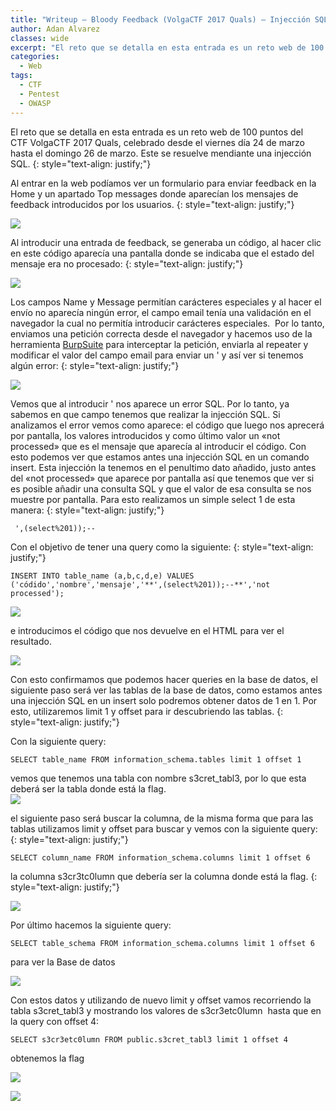 ```yaml
---
title: "Writeup – Bloody Feedback (VolgaCTF 2017 Quals) – Injección SQL"
author: Adan Alvarez
classes: wide
excerpt: "El reto que se detalla en esta entrada es un reto web de 100 puntos del CTF VolgaCTF 2017 Quals, celebrado desde el viernes día 24 de marzo hasta el domingo 26 de marzo. Este se resuelve mendiante una injección SQL."
categories:
  - Web
tags:
  - CTF
  - Pentest
  - OWASP
---
```

El reto que se detalla en esta entrada es un reto web de 100 puntos del CTF VolgaCTF 2017 Quals, celebrado desde el viernes día 24 de marzo hasta el domingo 26 de marzo. Este se resuelve mendiante una injección SQL.
{: style="text-align: justify;"}

Al entrar en la web podíamos ver un formulario para enviar feedback en la Home y un apartado Top messages donde aparecían los mensajes de feedback introducidos por los usuarios.
{: style="text-align: justify;"}

[![](https://donttouchmy.net/wp-content/uploads/2017/03/sqli10-300x183.png)](https://donttouchmy.net/wp-content/uploads/2017/03/sqli10.png)

Al introducir una entrada de feedback, se generaba un código, al hacer clic en este código aparecía una pantalla donde se indicaba que el estado del mensaje era no procesado:
{: style="text-align: justify;"}

[![](https://donttouchmy.net/wp-content/uploads/2017/03/sqli11-300x92.png)](https://donttouchmy.net/wp-content/uploads/2017/03/sqli11.png)

Los campos Name y Message permitían carácteres especiales y al hacer el envío no aparecía ningún error, el campo email tenía una validación en el navegador la cual no permitía introducir carácteres especiales.  Por lo tanto, enviamos una petición correcta desde el navegador y hacemos uso de la herramienta [BurpSuite](https://portswigger.net/burp/) para interceptar la petición, enviarla al repeater y modificar el valor del campo email para enviar un ' y así ver si tenemos algún error:
{: style="text-align: justify;"}

[![](https://donttouchmy.net/wp-content/uploads/2017/03/sqli4-300x224.png)](https://donttouchmy.net/wp-content/uploads/2017/03/sqli4.png)

Vemos que al introducir ' nos aparece un error SQL. Por lo tanto, ya sabemos en que campo tenemos que realizar la injección SQL. Si analizamos el error vemos como aparece: el código que luego nos aprecerá por pantalla, los valores introducidos y como último valor un «not processed» que es el mensaje que aparecía al introducir el código. Con esto podemos ver que estamos antes una injección SQL en un comando insert. Esta injección la tenemos en el penultimo dato añadido, justo antes del «not processed» que aparece por pantalla así que tenemos que ver si es posible añadir una consulta SQL y que el valor de esa consulta se nos muestre por pantalla. Para esto realizamos un simple select 1 de esta manera:
{: style="text-align: justify;"}
```
 ',(select%201));--
```
Con el objetivo de tener una query como la siguiente:
{: style="text-align: justify;"}
```
INSERT INTO table_name (a,b,c,d,e) VALUES ('códido','nombre','mensaje','**',(select%201));--**','not processed');
```
[![](https://donttouchmy.net/wp-content/uploads/2017/03/sqli5-300x226.png)](https://donttouchmy.net/wp-content/uploads/2017/03/sqli5.png)

e introducimos el código que nos devuelve en el HTML para ver el resultado.

[![](https://donttouchmy.net/wp-content/uploads/2017/03/sqli6-300x148.png)](https://donttouchmy.net/wp-content/uploads/2017/03/sqli6.png)

Con esto confirmamos que podemos hacer queries en la base de datos, el siguiente paso será ver las tablas de la base de datos, como estamos antes una injección SQL en un insert solo podremos obtener datos de 1 en 1. Por esto, utilizaremos limit 1 y offset para ir descubriendo las tablas.
{: style="text-align: justify;"}

Con la siguiente query:
```
SELECT table_name FROM information_schema.tables limit 1 offset 1
```
vemos que tenemos una tabla con nombre s3cret_tabl3, por lo que esta deberá ser la tabla donde está la flag.\
[![](https://donttouchmy.net/wp-content/uploads/2017/03/sqli7-300x154.png)](https://donttouchmy.net/wp-content/uploads/2017/03/sqli7.png)

el siguiente paso será buscar la columna, de la misma forma que para las tablas utilizamos limit y offset para buscar y vemos con la siguiente query:
{: style="text-align: justify;"}
```
SELECT column_name FROM information_schema.columns limit 1 offset 6
```
la columna s3cr3tc0lumn que debería ser la columna donde está la flag.
{: style="text-align: justify;"}

[![](https://donttouchmy.net/wp-content/uploads/2017/03/sqli12-300x147.png)](https://donttouchmy.net/wp-content/uploads/2017/03/sqli12.png)

Por último hacemos la siguiente query:
```
SELECT table_schema FROM information_schema.columns limit 1 offset 6
```
para ver la Base de datos

[![](https://donttouchmy.net/wp-content/uploads/2017/03/sqli9-300x151.png)](https://donttouchmy.net/wp-content/uploads/2017/03/sqli9.png)

Con estos datos y utilizando de nuevo limit y offset vamos recorriendo la tabla s3cret_tabl3 y mostrando los valores de s3cr3etc0lumn  hasta que en la query con offset 4:
```
SELECT s3cr3etc0lumn FROM public.s3cret_tabl3 limit 1 offset 4
```
obtenemos la flag

[![](https://donttouchmy.net/wp-content/uploads/2017/03/sqli2-300x191.png)](https://donttouchmy.net/wp-content/uploads/2017/03/sqli2.png)

[![](https://donttouchmy.net/wp-content/uploads/2017/03/sqli3-300x147.png)](https://donttouchmy.net/wp-content/uploads/2017/03/sqli3.png)